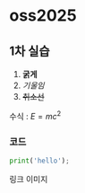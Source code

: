 # oss2025
## 1차 실습

1. **굵게**
2. *기울임*
3. ~~취소선~~

수식 : $E=mc^2$

### 코드
```python
print('hello');
```



링크 이미지
